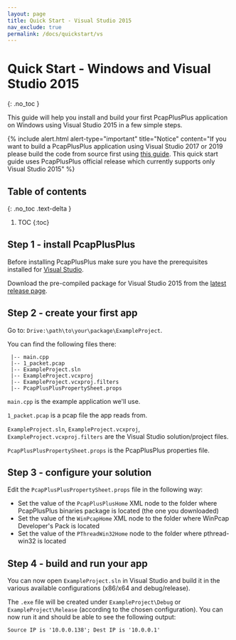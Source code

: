 ```yaml
---
layout: page
title: Quick Start - Visual Studio 2015
nav_exclude: true
permalink: /docs/quickstart/vs
---
```


# Quick Start - Windows and Visual Studio 2015
{: .no_toc }

This guide will help you install and build your first PcapPlusPlus application on Windows using Visual Studio 2015 in a few simple steps.

{% include alert.html alert-type="important" title="Notice" content="If you want to build a PcapPlusPlus application using Visual Studio 2017 or 2019 please build the code from source first using <a href='/docs/install/build-source/vs'>this guide</a>. This quick start guide uses PcapPlusPlus official release which currently supports only Visual Studio 2015" %}


## Table of contents
{: .no_toc .text-delta }

1. TOC
{:toc}

## Step 1 - install PcapPlusPlus

Before installing PcapPlusPlus make sure you have the prerequisites installed for [Visual Studio](/docs/install/build-source/vs#prerequisites).

Download the pre-compiled package for Visual Studio 2015 from the [latest release page](https://github.com/seladb/PcapPlusPlus/releases/latest).

## Step 2 - create your first app

Go to: `Drive:\path\to\your\package\ExampleProject`.

You can find the following files there:

```shell
 |-- main.cpp
 |-- 1_packet.pcap
 |-- ExampleProject.sln
 |-- ExampleProject.vcxproj
 |-- ExampleProject.vcxproj.filters
 |-- PcapPlusPlusPropertySheet.props
```

`main.cpp` is the example application we'll use.

`1_packet.pcap` is a pcap file the app reads from.

`ExampleProject.sln`, `ExampleProject.vcxproj`, `ExampleProject.vcxproj.filters` are the Visual Studio solution/project files.

`PcapPlusPlusPropertySheet.props` is the PcapPlusPlus properties file.

## Step 3 - configure your solution

Edit the `PcapPlusPlusPropertySheet.props` file in the following way:

- Set the value of the `PcapPlusPlusHome` XML node to the folder where PcapPlusPlus binaries package is located (the one you downloaded)
- Set the value of the `WinPcapHome` XML node to the folder where WinPcap Developer's Pack is located
- Set the value of the `PThreadWin32Home` node to the folder where pthread-win32 is located

## Step 4 - build and run your app

You can now open `ExampleProject.sln` in Visual Studio and build it in the various available configurations (x86/x64 and debug/release).

The `.exe` file will be created under `ExampleProject\Debug` or `ExampleProject\Release` (according to the chosen configuration). You can now run it and should be able to see the following output:

```shell
Source IP is '10.0.0.138'; Dest IP is '10.0.0.1'
```
